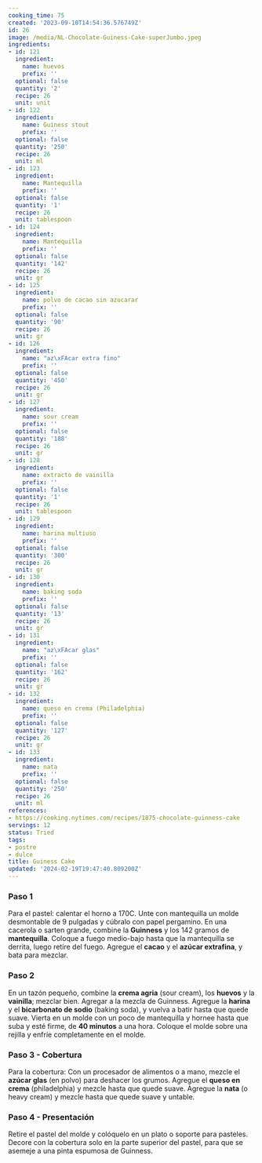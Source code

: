 ```yaml
---
cooking_time: 75
created: '2023-09-10T14:54:36.576749Z'
id: 26
image: /media/NL-Chocolate-Guiness-Cake-superJumbo.jpeg
ingredients:
- id: 121
  ingredient:
    name: huevos
    prefix: ''
  optional: false
  quantity: '2'
  recipe: 26
  unit: unit
- id: 122
  ingredient:
    name: Guiness stout
    prefix: ''
  optional: false
  quantity: '250'
  recipe: 26
  unit: ml
- id: 123
  ingredient:
    name: Mantequilla
    prefix: ''
  optional: false
  quantity: '1'
  recipe: 26
  unit: tablespoon
- id: 124
  ingredient:
    name: Mantequilla
    prefix: ''
  optional: false
  quantity: '142'
  recipe: 26
  unit: gr
- id: 125
  ingredient:
    name: polvo de cacao sin azucarar
    prefix: ''
  optional: false
  quantity: '90'
  recipe: 26
  unit: gr
- id: 126
  ingredient:
    name: "az\xFAcar extra fino"
    prefix: ''
  optional: false
  quantity: '450'
  recipe: 26
  unit: gr
- id: 127
  ingredient:
    name: sour cream
    prefix: ''
  optional: false
  quantity: '188'
  recipe: 26
  unit: gr
- id: 128
  ingredient:
    name: extracto de vainilla
    prefix: ''
  optional: false
  quantity: '1'
  recipe: 26
  unit: tablespoon
- id: 129
  ingredient:
    name: harina multiuso
    prefix: ''
  optional: false
  quantity: '300'
  recipe: 26
  unit: gr
- id: 130
  ingredient:
    name: baking soda
    prefix: ''
  optional: false
  quantity: '13'
  recipe: 26
  unit: gr
- id: 131
  ingredient:
    name: "az\xFAcar glas"
    prefix: ''
  optional: false
  quantity: '162'
  recipe: 26
  unit: gr
- id: 132
  ingredient:
    name: queso en crema (Philadelphia)
    prefix: ''
  optional: false
  quantity: '127'
  recipe: 26
  unit: gr
- id: 133
  ingredient:
    name: nata
    prefix: ''
  optional: false
  quantity: '250'
  recipe: 26
  unit: ml
references:
- https://cooking.nytimes.com/recipes/1875-chocolate-guinness-cake
servings: 12
status: Tried
tags:
- postre
- dulce
title: Guiness Cake
updated: '2024-02-19T19:47:40.809200Z'
---
```

### Paso 1
Para el pastel: calentar el horno a 170C. Unte con mantequilla un molde desmontable de 9 pulgadas y cúbralo con papel pergamino. En una cacerola o sarten grande, combine la **Guinness** y los 142 gramos de **mantequilla**. Coloque a fuego medio-bajo hasta que la mantequilla se derrita, luego retire del fuego. Agregue el **cacao** y el **azúcar extrafina**, y bata para mezclar.

### Paso 2
En un tazón pequeño, combine la **crema agria** (sour cream), los **huevos** y la **vainilla**; mezclar bien. Agregar a la mezcla de Guinness. Agregue la **harina** y el **bicarbonato de sodio** (baking soda), y vuelva a batir hasta que quede suave. Vierta en un molde con un poco de mantequilla y hornee hasta que suba y esté firme, de **40 minutos** a una hora. Coloque el molde sobre una rejilla y enfríe completamente en el molde.

### Paso 3 - Cobertura
Para la cobertura: Con un procesador de alimentos o a mano, mezcle el **azúcar glas** (en polvo) para deshacer los grumos. Agregue el **queso en crema** (philadelphia) y mezcle hasta que quede suave. Agregue la **nata** (o heavy cream) y mezcle hasta que quede suave y untable.

### Paso 4 - Presentación
Retire el pastel del molde y colóquelo en un plato o soporte para pasteles. Decore con la cobertura solo en la parte superior del pastel, para que se asemeje a una pinta espumosa de Guinness.
